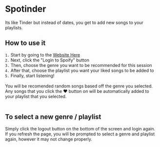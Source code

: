 # Spotinder

Its like Tinder but instead of dates, you get to add new songs to your playlists.

## How to use it
`1.` Start by going to the [Website Here](https://spotinder.dickey.gg) <br>
`2.` Next, click the "Login to Spoify" button <br>
`3.` Then, choose the genre you want to be recommended for this session <br>
`4.` After that, choose the playlist you want your liked songs to be added to <br>
`5.` Finally, start listening! <br>
<br>
You will be recomended random songs based off the genre you selected. Any songs that you click the ❤️ button on will be automatically added to your playlist that you selected.
<br>
<br>
## To select a new genre / playlist
Simply click the logout button on the bottom of the screen and login again. If you refresh the page, you will be prompted to select a genre and playlist again, however it may not change properly.
